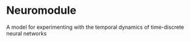 # Neuromodule
A model for experimenting with the temporal dynamics of time-discrete neural networks
